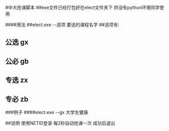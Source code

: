 #中大抢课脚本
##exe文件已经打包好在elect文件夹下 供没有python环境同学使用


####用法
##elect.exe --选项 要选的课程名字
##选项有:
##    公选 gx
##    公必 gb
##    专选 zx
##    专必 zb
###例子
####elect.exe --gx 大学生健康

##说明
使用NETID登录
每2秒自动抢课一次
成功后退出